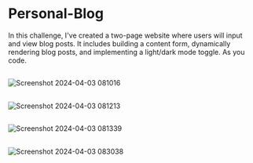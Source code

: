 # Personal-Blog
In this challenge, I've created a two-page website where users will input and view blog posts. It includes building a content form, dynamically rendering blog posts, and implementing a light/dark mode toggle. As you code.

##
![Screenshot 2024-04-03 081016](https://github.com/barand14/Personal-Blog/assets/151784712/12235a32-efa8-4392-93dd-8d8a321e96fd)

##

![Screenshot 2024-04-03 081213](https://github.com/barand14/Personal-Blog/assets/151784712/7426bf6a-9244-4871-98ff-a29cd971b063)

##

![Screenshot 2024-04-03 081339](https://github.com/barand14/Personal-Blog/assets/151784712/7a4ef07e-af52-4269-9335-876751c93468)

##

![Screenshot 2024-04-03 083038](https://github.com/barand14/Personal-Blog/assets/151784712/959ad1d5-97e1-4e48-a522-383f9db14809)









